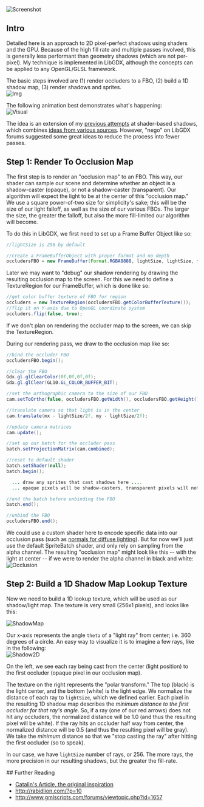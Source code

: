 ![Screenshot](http://i.imgur.com/sJiUG6x.png)

## Intro

Detailed here is an approach to 2D pixel-perfect shadows using shaders and the GPU. Because of the high fill rate and multiple passes involved, this is generally less performant than geometry shadows (which are not per-pixel). My technique is implemented in LibGDX, although the concepts can be applied to any OpenGL/GLSL framework.

The basic steps involved are (1) render occluders to a FBO, (2) build a 1D shadow map, (3) render shadows and sprites.  
![Img](http://i.imgur.com/vcaWNof.png)

The following animation best demonstrates what's happening:   
![Visual](http://i.imgur.com/qcH7G.gif)

The idea is an extension of my [previous attempts](http://www.java-gaming.org/topics/starbound-lighting-techneques/26363/msg/230988/view.html#msg230988) at shader-based shadows, which combines [ideas from various sources](#further-reading). However, "nego" on LibGDX forums suggested some great ideas to reduce the process into fewer passes.

## Step 1: Render To Occlusion Map

The first step is to render an "occlusion map" to an FBO. This way, our shader can sample our scene and determine whether an object is a shadow-caster (opaque), or not a shadow-caster (transparent). Our algorithm will expect the light to be at the center of this "occlusion map." We use a square power-of-two size for simplicity's sake; this will be the size of our light falloff, as well as the size of our various FBOs. The larger the size, the greater the falloff, but also the more fill-limited our algorithm will become.

To do this in LibGDX, we first need to set up a Frame Buffer Object like so:

```java
//lightSize is 256 by default

//create a FrameBufferObject with proper format and no depth
occludersFBO = new FrameBuffer(Format.RGBA8888, lightSize, lightSize, false);
```

Later we may want to "debug" our shadow rendering by drawing the resulting occlusion map to the screen. For this we need to define a TextureRegion for our FrameBuffer, which is done like so:
```java
//get color buffer texture of FBO for region
occluders = new TextureRegion(occludersFBO.getColorBufferTexture());
//flip it on Y-axis due to OpenGL coordinate system
occluders.flip(false, true);
```

If we don't plan on rendering the occluder map to the screen, we can skip the TextureRegion.

During our rendering pass, we draw to the occlusion map like so:
```java
//bind the occluder FBO
occludersFBO.begin();

//clear the FBO
Gdx.gl.glClearColor(0f,0f,0f,0f);
Gdx.gl.glClear(GL10.GL_COLOR_BUFFER_BIT);

//set the orthographic camera to the size of our FBO
cam.setToOrtho(false, occludersFBO.getWidth(), occludersFBO.getHeight());

//translate camera so that light is in the center 
cam.translate(mx - lightSize/2f, my - lightSize/2f);

//update camera matrices
cam.update();

//set up our batch for the occluder pass
batch.setProjectionMatrix(cam.combined);

//reset to default shader
batch.setShader(null); 
batch.begin();

  ... draw any sprites that cast shadows here ....
  ... opaque pixels will be shadow-casters, transparent pixels will not ...

//end the batch before unbinding the FBO
batch.end();

//unbind the FBO
occludersFBO.end();
```

We could use a custom shader here to encode specific data into our occlusion pass (such as [normals for diffuse lighting](https://github.com/mattdesl/lwjgl-basics/wiki/ShaderLesson6)). But for now we'll just use the default SpriteBatch shader, and only rely on sampling from the alpha channel. The resulting "occlusion map" might look like this -- with the light at center -- if we were to render the alpha channel in black and white:  
![Occlusion](http://i.imgur.com/UWy7D1V.png)

## Step 2: Build a 1D Shadow Map Lookup Texture

Now we need to build a 1D lookup texture, which will be used as our shadow/light map. The texture is very small (256x1 pixels), and looks like this:  

![ShadowMap](http://i.imgur.com/ZaGDDgL.png)

Our x-axis represents the angle `theta` of a "light ray" from center; i.e. 360 degrees of a circle. An easy way to visualize it is to imagine a few rays, like in the following:  
![Shadow2D](http://i.imgur.com/tJR0QSz.png)

On the left, we see each ray being cast from the center (light position) to the first occluder (opaque pixel in our occlusion map). 

The texture on the right represents the "polar transform." The top (black) is the light center, and the bottom (white) is the light edge. We normalize the distance of each ray to `lightSize`, which we defined earlier. Each pixel in the resulting 1D shadow map describes the *minimum distance to the first occluder for that ray's angle*. So, if a ray (one of our red arrows) does not hit any occluders, the normalized distance will be 1.0 (and thus the resulting pixel will be white). If the ray hits an occluder half way from center, the normalized distance will be 0.5 (and thus the resulting pixel will be gray). We take the *minimum* distance so that we "stop casting the ray" after hitting the first occluder (so to speak).

In our case, we have `lightSize` number of rays, or 256. The more rays, the more precision in our resulting shadows, but the greater the fill-rate.



<a name="further-reading" />
## Further Reading

- [Catalin's Article, the original inspiration](http://www.catalinzima.com/2010/07/my-technique-for-the-shader-based-dynamic-2d-shadows/)
- http://rabidlion.com/?p=10
- http://www.gmlscripts.com/forums/viewtopic.php?id=1657